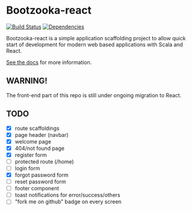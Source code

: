 # Bootzooka-react

[![Build Status](https://travis-ci.org/softwaremill/bootzooka-react.svg?branch=master)](https://travis-ci.org/softwaremill/bootzooka-react)
[![Dependencies](https://app.updateimpact.com/badge/634276070333485056/bootzooka-react.svg?config=compile)](https://app.updateimpact.com/latest/634276070333485056/bootzooka-react)

Bootzooka-react is a simple application scaffolding project to allow quick start of development for modern web based
applications with Scala and React.

[See the docs](http://softwaremill.github.io/bootzooka-react/) for more information.

## WARNING!
The front-end part of this repo is still under ongoing migration to React.

## TODO
- [x] route scaffoldings
- [x] page header (navbar)
- [x] welcome page
- [x] 404/not found page
- [x] register form
- [ ] protected route (/home)
- [ ] login form
- [x] forgot password form
- [ ] reset password form
- [ ] footer component
- [ ] toast notifications for error/success/others
- [ ] "fork me on github" badge on every screen
